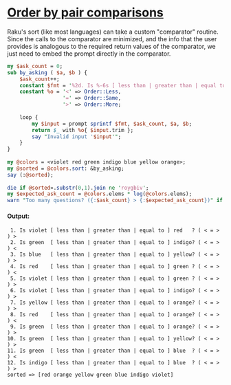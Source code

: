 [1]: https://rosettacode.org/wiki/Order_by_pair_comparisons

# [Order by pair comparisons][1]

Raku's sort (like most languages) can take a custom "comparator" routine.
Since the calls to the comparator are minimized, and the info that the user provides is analogous to the required return values of the comparator, we just need to embed the prompt directly in the comparator.

```perl
my $ask_count = 0;
sub by_asking ( $a, $b ) {
    $ask_count++;
    constant $fmt = '%2d. Is %-6s [ less than | greater than | equal to ] %-6s? ( < = > ) ';
    constant %o = '<' => Order::Less,
                  '=' => Order::Same,
                  '>' => Order::More;
 
    loop {
        my $input = prompt sprintf $fmt, $ask_count, $a, $b;
        return $_ with %o{ $input.trim };
        say "Invalid input '$input'";
    }
}
 
my @colors = <violet red green indigo blue yellow orange>;
my @sorted = @colors.sort: &by_asking;
say (:@sorted);
 
die if @sorted».substr(0,1).join ne 'roygbiv';
my $expected_ask_count = @colors.elems * log(@colors.elems);
warn "Too many questions? ({:$ask_count} > {:$expected_ask_count})" if $ask_count > $expected_ask_count;
```

#### Output:
```
 1. Is violet [ less than | greater than | equal to ] red   ? ( < = > ) >
 2. Is green  [ less than | greater than | equal to ] indigo? ( < = > ) <
 3. Is blue   [ less than | greater than | equal to ] yellow? ( < = > ) >
 4. Is red    [ less than | greater than | equal to ] green ? ( < = > ) <
 5. Is violet [ less than | greater than | equal to ] green ? ( < = > ) >
 6. Is violet [ less than | greater than | equal to ] indigo? ( < = > ) >
 7. Is yellow [ less than | greater than | equal to ] orange? ( < = > ) >
 8. Is red    [ less than | greater than | equal to ] orange? ( < = > ) <
 9. Is green  [ less than | greater than | equal to ] orange? ( < = > ) >
10. Is green  [ less than | greater than | equal to ] yellow? ( < = > ) >
11. Is green  [ less than | greater than | equal to ] blue  ? ( < = > ) <
12. Is indigo [ less than | greater than | equal to ] blue  ? ( < = > ) >
sorted => [red orange yellow green blue indigo violet]
```
